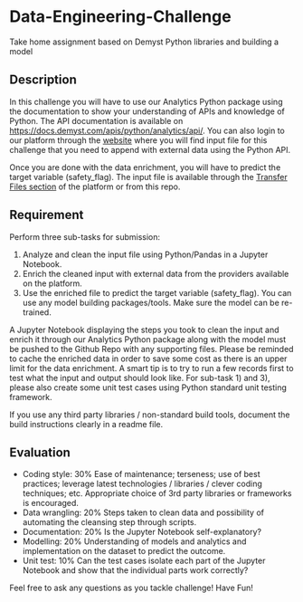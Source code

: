 # Data-Engineering-Challenge
Take home assignment based on Demyst Python libraries and building a model

## Description
In this challenge you will have to use our Analytics Python package using the documentation to show your understanding of APIs and knowledge of Python. The API documentation is available on https://docs.demyst.com/apis/python/analytics/api/. You can also login to our platform through the [website](https://demyst.com/) where you will find input file for this challenge that you need to append with external data using the Python API. 

Once you are done with the data enrichment, you will have to predict the target variable (safety_flag). The input file is available through the [Transfer Files section](https://console.demystdata.com/discovery/file_transfers) of the platform or from this repo.

## Requirement

Perform three sub-tasks for submission:

1) Analyze and clean the input file using Python/Pandas in a Jupyter Notebook. 
2) Enrich the cleaned input with external data from the providers available on the platform.
3) Use the enriched file to predict the target variable (safety_flag). You can use any model building packages/tools. Make sure the model can be re-trained. 

A Jupyter Notebook displaying the steps you took to clean the input and enrich it through our Analytics Python package along with the model must be pushed to the Github Repo with any supporting files. Please be reminded to cache the enriched data in order to save some cost as there is an upper limit for the data enrichment. A smart tip is to try to run a few records first to test what the input and output should look like. For sub-task 1) and 3), please also create some unit test cases using Python standard unit testing framework.

If you use any third party libraries / non-standard build tools, document the build instructions clearly in a readme file.

## Evaluation

- Coding style: 30% Ease of maintenance; terseness; use of best practices; leverage latest technologies / libraries / clever coding techniques; etc. Appropriate choice of 3rd party libraries or frameworks is encouraged.
- Data wrangling: 20% Steps taken to clean data and possibility of automating the cleansing step through scripts.
- Documentation: 20% Is the Jupyter Notebook self-explanatory?
- Modelling: 20% Understanding of models and analytics and implementation on the dataset to predict the outcome. 
- Unit test: 10% Can the test cases isolate each part of the Jupyter Notebook and show that the individual parts work correctly?

Feel free to ask any questions as you tackle challenge! Have Fun!
